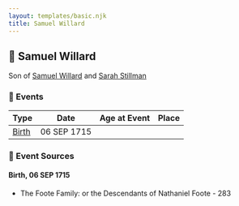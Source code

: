 ```yaml
---
layout: templates/basic.njk
title: Samuel Willard
---
```

## 🔵 Samuel Willard

Son of [Samuel Willard](/people/1/12362566) and [Sarah Stillman](/people/9/9722974)

### 📆 Events

Type | Date | Age at Event | Place
------ | ------ | ------ | ------
[Birth](#event-event-2) | 06 SEP 1715 |  |

### 📰 Event Sources

#### <a id="event-event-2"></a> Birth, 06 SEP 1715
* The Foote Family: or the Descendants of Nathaniel Foote  - 283